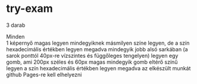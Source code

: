# try-exam
3 darab <section>
Minden <section> 1 képernyő magas legyen
mindegyiknek másmilyen színe legyen, de a szín hexadecimális értékben legyen megadva
mindegyik jobb alsó sarkában (a sarok ponttól 40px-re vízszintes és függőleges tengelyen) legyen egy gomb, ami 200px széles és 60px magas
mindegyik gomb eltérő színű legyen a szín hexadecimális értékben legyen megadva
az elkészült munkát github Pages-re kell elhelyezni
